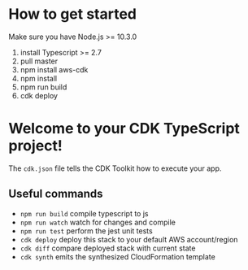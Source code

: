 # How to get started
Make sure you have Node.js >= 10.3.0

1. install Typescript >= 2.7
2. pull master
3. npm install aws-cdk
4. npm install
5. npm run build
6. cdk deploy 

# Welcome to your CDK TypeScript project!

The `cdk.json` file tells the CDK Toolkit how to execute your app.

## Useful commands

 * `npm run build`   compile typescript to js
 * `npm run watch`   watch for changes and compile
 * `npm run test`    perform the jest unit tests
 * `cdk deploy`      deploy this stack to your default AWS account/region
 * `cdk diff`        compare deployed stack with current state
 * `cdk synth`       emits the synthesized CloudFormation template
